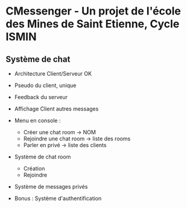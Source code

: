 # CMessenger - Un projet de l'école des Mines de Saint Etienne, Cycle ISMIN

## Système de chat
- Architecture Client/Serveur OK

- Pseudo du client, unique
- Feedback du serveur
- Affichage Client autres messages

- Menu en console :
  - Créer une chat room -> NOM
  - Rejoindre une chat room -> liste des rooms
  - Parler en privé -> liste des clients
  
- Système de chat room
  - Création
  - Rejoindre

- Système de messages privés

- Bonus : Système d'authentification
